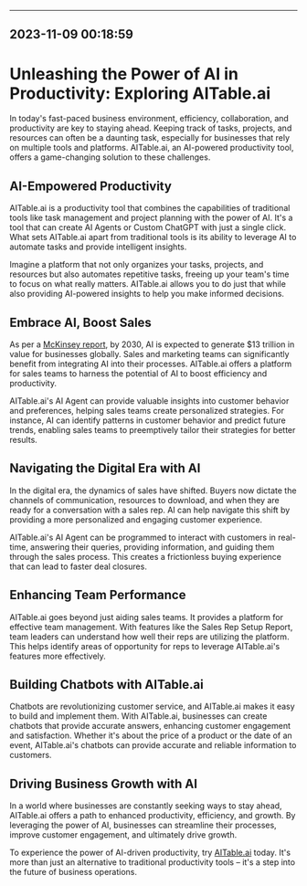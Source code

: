 

---------------------------------------------
2023-11-09 00:18:59
---------------------------------------------

# Unleashing the Power of AI in Productivity: Exploring AITable.ai

In today's fast-paced business environment, efficiency, collaboration, and productivity are key to staying ahead. Keeping track of tasks, projects, and resources can often be a daunting task, especially for businesses that rely on multiple tools and platforms. AITable.ai, an AI-powered productivity tool, offers a game-changing solution to these challenges.

## AI-Empowered Productivity

AITable.ai is a productivity tool that combines the capabilities of traditional tools like task management and project planning with the power of AI. It's a tool that can create AI Agents or Custom ChatGPT with just a single click. What sets AITable.ai apart from traditional tools is its ability to leverage AI to automate tasks and provide intelligent insights.

Imagine a platform that not only organizes your tasks, projects, and resources but also automates repetitive tasks, freeing up your team's time to focus on what really matters. AITable.ai allows you to do just that while also providing AI-powered insights to help you make informed decisions.

## Embrace AI, Boost Sales

As per a [McKinsey report](https://www.mckinsey.com/), by 2030, AI is expected to generate $13 trillion in value for businesses globally. Sales and marketing teams can significantly benefit from integrating AI into their processes. AITable.ai offers a platform for sales teams to harness the potential of AI to boost efficiency and productivity.

AITable.ai's AI Agent can provide valuable insights into customer behavior and preferences, helping sales teams create personalized strategies. For instance, AI can identify patterns in customer behavior and predict future trends, enabling sales teams to preemptively tailor their strategies for better results.

## Navigating the Digital Era with AI

In the digital era, the dynamics of sales have shifted. Buyers now dictate the channels of communication, resources to download, and when they are ready for a conversation with a sales rep. AI can help navigate this shift by providing a more personalized and engaging customer experience.

AITable.ai's AI Agent can be programmed to interact with customers in real-time, answering their queries, providing information, and guiding them through the sales process. This creates a frictionless buying experience that can lead to faster deal closures.

## Enhancing Team Performance

AITable.ai goes beyond just aiding sales teams. It provides a platform for effective team management. With features like the Sales Rep Setup Report, team leaders can understand how well their reps are utilizing the platform. This helps identify areas of opportunity for reps to leverage AITable.ai's features more effectively.

## Building Chatbots with AITable.ai

Chatbots are revolutionizing customer service, and AITable.ai makes it easy to build and implement them. With AITable.ai, businesses can create chatbots that provide accurate answers, enhancing customer engagement and satisfaction. Whether it's about the price of a product or the date of an event, AITable.ai's chatbots can provide accurate and reliable information to customers.

## Driving Business Growth with AI

In a world where businesses are constantly seeking ways to stay ahead, AITable.ai offers a path to enhanced productivity, efficiency, and growth. By leveraging the power of AI, businesses can streamline their processes, improve customer engagement, and ultimately drive growth.

To experience the power of AI-driven productivity, try [AITable.ai](https://aitable.ai/) today. It's more than just an alternative to traditional productivity tools – it's a step into the future of business operations.